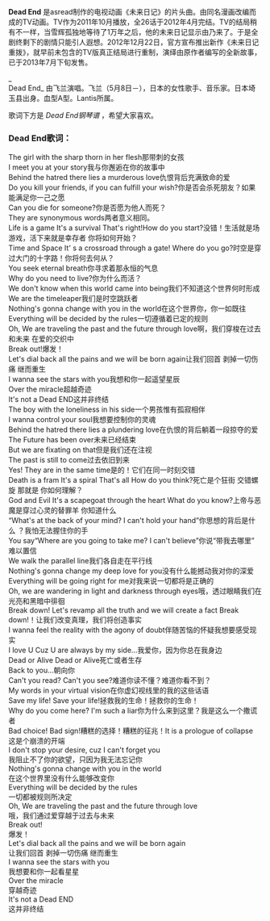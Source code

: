 

**Dead End**
是asread制作的电视动画《未来日记》的片头曲。由同名漫画改编而成的TV动画。TV作为2011年10月播放，全26话于2012年4月完结。TV的结局稍有不一样，当雪辉孤独地等待了1万年之后，他的未来日记显示由乃来了。于是全剧终剩下的剧情只能引人遐想。2012年12月22日，官方宣布推出新作《未来日记重拨》，就早前未包含的TV版真正结局进行重制，演绎由原作者编写的全新故事，已于2013年7月下旬发售。

_  
Dead End_ 由飞兰演唱。飞兰（5月8日－），日本的女性歌手、音乐家。日本埼玉县出身。血型A型。Lantis所属。

  
歌词下方是 _Dead End钢琴谱_ ，希望大家喜欢。

### Dead End歌词：

The girl with the sharp thorn in her flesh那带刺的女孩  
I meet you at your story我与你邂逅在你的故事中  
Behind the hatred there lies a murderous love仇恨背后充满致命的爱  
Do you kill your friends, if you can fulfill your wish?你是否会杀死朋友？如果能满足你一己之愿  
Can you die for someone?你是否愿为他人而死？  
They are synonymous words两者意义相同。  
Life is a game It's a survival That's right!How do you
start?没错！生活就是场游戏，活下来就是幸存者 你将如何开始？  
Time and Space It' s a crossroad through a gate! Where do you
go?时空是穿过大门的十字路！你将何去何从？  
You seek eternal breath你寻求着那永恒的气息  
Why do you need to live?你为什么而活？  
We don't know when this world came into being我们不知道这个世界何时形成  
We are the timeleaper我们是时空跳跃者  
Nothing's gonna change with you in the world在这个世界你，你一如既往  
Everything will be decided by the rules一切遵循着已定的规则  
Oh, We are traveling the past and the future through love啊，我们穿梭在过去和未来 在爱的交织中  
Break out!爆发！  
Let's dial back all the pains and we will be born again让我们回首 剥掉一切伤痛 继而重生  
I wanna see the stars with you我想和你一起遥望星辰  
Over the miracle超越奇迹  
It's not a Dead END这并非终结  
The boy with the loneliness in his side一个男孩惟有孤寂相伴  
I wanna control your soul我想要控制你的灵魂  
Behind the hatred there lies a plundering love在仇恨的背后躺着一段掠夺的爱  
The Future has been over未来已经结束  
But we are fixating on that但是我们还在注视  
The past is still to come过去依旧到来  
Yes! They are in the same time是的！它们在同一时刻交错  
Death is a fram It's a spiral That's all How do you think?死亡是个狂街 交错螺旋 那就是
你如何理解？  
God and Evil It's a scapegoat through the heart What do you
know?上帝与恶魔是穿过心灵的替罪羊 你知道什么  
“What's at the back of your mind? I can't hold your hand”你思想的背后是什么 ？我怕无法握住你的手  
You say“Where are you going to take me? I can't believe”你说“带我去哪里” 难以置信  
We walk the parallel line我们各自走在平行线  
Nothing's gonna change my deep love for you没有什么能撼动我对你的深爱  
Everything will be going right for me对我来说一切都将是正确的  
Oh, we are wandering in light and darkness through eyes哦，透过眼睛我们在光亮和黑暗中徘徊  
Break down! Let's revamp all the truth and we will create a fact Break
down!！让我们改变真理，我们将创造事实  
I wanna feel the reality with the agony of doubt伴随苦恼的怀疑我想要感受现实  
I love U Cuz U are always by my side…我爱你，因为你总在我身边  
Dead or Alive Dead or Alive死亡或者生存  
Back to you…朝向你  
Can't you read? Can't you see?难道你读不懂？难道你看不到？  
My words in your virtual vision在你虚幻视线里的我的这些话语  
Save my life! Save your life!拯救我的生命！拯救你的生命！  
Why do you come here? I'm such a liar你为什么来到这里？我是这么一个撒谎者  
Bad choice! Bad sign!糟糕的选择！糟糕的征兆！It is a prologue of collapse  
这是个崩溃的开端  
I don't stop your desire, cuz I can't forget you  
我阻止不了你的欲望，只因为我无法忘记你  
Nothing's gonna change with you in the world  
在这个世界里没有什么能够改变你  
Everything will be decided by the rules  
一切都被规则所决定  
Oh, We are traveling the past and the future through love  
哦，我们通过爱穿越于过去与未来  
Break out!  
爆发！  
Let's dial back all the pains and we will be born again  
让我们回首 剥掉一切伤痛 继而重生  
I wanna see the stars with you  
我想要和你一起看星星  
Over the miracle  
穿越奇迹  
It's not a Dead END  
这并非终结

